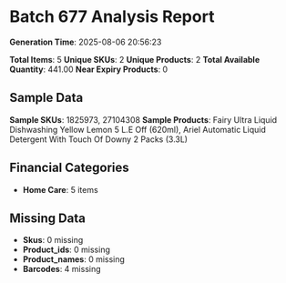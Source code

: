 # Batch 677 Analysis Report

**Generation Time**: 2025-08-06 20:56:23

**Total Items**: 5
**Unique SKUs**: 2
**Unique Products**: 2
**Total Available Quantity**: 441.00
**Near Expiry Products**: 0

## Sample Data
**Sample SKUs**: 1825973, 27104308
**Sample Products**: Fairy Ultra Liquid Dishwashing Yellow Lemon 5 L.E Off (620ml), Ariel Automatic Liquid Detergent With Touch Of Downy 2 Packs (3.3L)

## Financial Categories
- **Home Care**: 5 items

## Missing Data
- **Skus**: 0 missing
- **Product_ids**: 0 missing
- **Product_names**: 0 missing
- **Barcodes**: 4 missing
